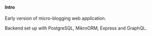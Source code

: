 #### Intro
Early version of micro-blogging web application.

Backend set up with PostgreSQL, MikroORM, Express and GraphQL.